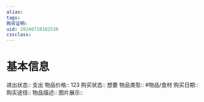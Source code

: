 ```yaml
---
alias: 
tags: 
购买证明: 
uid: 20240710182536 
cssclass: 
---
```


# 基本信息
进出状态:: 支出
物品价格:: 123
购买状态:: 想要
物品类型:: #物品/食材
购买日期:: 
购买途径:: 
物品描述:: 
图片展示:: 

